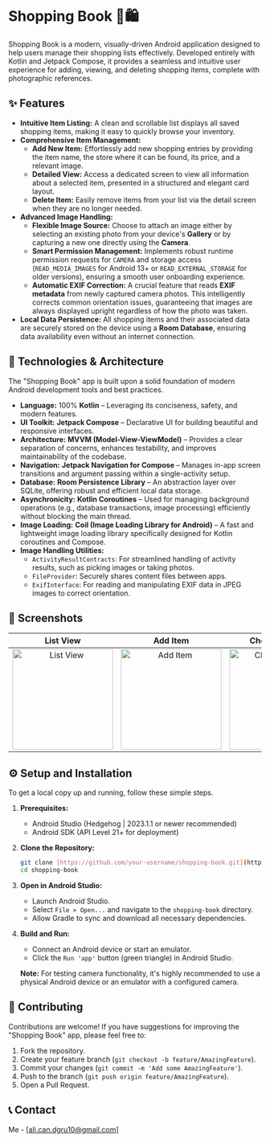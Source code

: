 # Shopping Book 🛒🛍️

Shopping Book is a modern, visually-driven Android application designed to help users manage their shopping lists effectively. Developed entirely with Kotlin and Jetpack Compose, it provides a seamless and intuitive user experience for adding, viewing, and deleting shopping items, complete with photographic references.

## ✨ Features

-   **Intuitive Item Listing:** A clean and scrollable list displays all saved shopping items, making it easy to quickly browse your inventory.
-   **Comprehensive Item Management:**
    -   **Add New Item:** Effortlessly add new shopping entries by providing the item name, the store where it can be found, its price, and a relevant image.
    -   **Detailed View:** Access a dedicated screen to view all information about a selected item, presented in a structured and elegant card layout.
    -   **Delete Item:** Easily remove items from your list via the detail screen when they are no longer needed.
-   **Advanced Image Handling:**
    -   **Flexible Image Source:** Choose to attach an image either by selecting an existing photo from your device's **Gallery** or by capturing a new one directly using the **Camera**.
    -   **Smart Permission Management:** Implements robust runtime permission requests for `CAMERA` and storage access (`READ_MEDIA_IMAGES` for Android 13+ or `READ_EXTERNAL_STORAGE` for older versions), ensuring a smooth user onboarding experience.
    -   **Automatic EXIF Correction:** A crucial feature that reads **EXIF metadata** from newly captured camera photos. This intelligently corrects common orientation issues, guaranteeing that images are always displayed upright regardless of how the photo was taken.
-   **Local Data Persistence:** All shopping items and their associated data are securely stored on the device using a **Room Database**, ensuring data availability even without an internet connection.

## 🚀 Technologies & Architecture

The "Shopping Book" app is built upon a solid foundation of modern Android development tools and best practices.

* **Language:** 100% **Kotlin** – Leveraging its conciseness, safety, and modern features.
* **UI Toolkit:** **Jetpack Compose** – Declarative UI for building beautiful and responsive interfaces.
* **Architecture:** **MVVM (Model-View-ViewModel)** – Provides a clear separation of concerns, enhances testability, and improves maintainability of the codebase.
* **Navigation:** **Jetpack Navigation for Compose** – Manages in-app screen transitions and argument passing within a single-activity setup.
* **Database:** **Room Persistence Library** – An abstraction layer over SQLite, offering robust and efficient local data storage.
* **Asynchronicity:** **Kotlin Coroutines** – Used for managing background operations (e.g., database transactions, image processing) efficiently without blocking the main thread.
* **Image Loading:** **Coil (Image Loading Library for Android)** – A fast and lightweight image loading library specifically designed for Kotlin coroutines and Compose.
* **Image Handling Utilities:**
    * `ActivityResultContracts`: For streamlined handling of activity results, such as picking images or taking photos.
    * `FileProvider`: Securely shares content files between apps.
    * `ExifInterface`: For reading and manipulating EXIF data in JPEG images to correct orientation.

## 📸 Screenshots

| List View | Add Item | Choose Source | Detail View |
| :---: | :---: | :---: | :---: |
| <img src="https://github.com/user-attachments/assets/774457c4-3302-44c1-846b-9170af257362" alt="List View" width="200"> | <img src="https://github.com/user-attachments/assets/1a2e1703-5cfe-4995-8116-5125799ed17b" alt="Add Item" width="200"> | <img src="https://github.com/user-attachments/assets/22eb678a-81ff-4a9d-9f0a-6ea39793bf09" alt="Choose Source" width="200"> | <img src="https://github.com/user-attachments/assets/21bcc593-f243-49e0-a77b-a55ce1b6743d" alt="Detail View" width="200"> |



## ⚙️ Setup and Installation

To get a local copy up and running, follow these simple steps.

1.  **Prerequisites:**
    * Android Studio (Hedgehog | 2023.1.1 or newer recommended)
    * Android SDK (API Level 21+ for deployment)

2.  **Clone the Repository:**
    ```bash
    git clone [https://github.com/your-username/shopping-book.git](https://github.com/your-username/shopping-book.git) # Replace with your repo URL
    cd shopping-book
    ```

3.  **Open in Android Studio:**
    * Launch Android Studio.
    * Select `File > Open...` and navigate to the `shopping-book` directory.
    * Allow Gradle to sync and download all necessary dependencies.

4.  **Build and Run:**
    * Connect an Android device or start an emulator.
    * Click the `Run 'app'` button (green triangle) in Android Studio.

    **Note:** For testing camera functionality, it's highly recommended to use a physical Android device or an emulator with a configured camera.

## 🤝 Contributing

Contributions are welcome! If you have suggestions for improving the "Shopping Book" app, please feel free to:

1.  Fork the repository.
2.  Create your feature branch (`git checkout -b feature/AmazingFeature`).
3.  Commit your changes (`git commit -m 'Add some AmazingFeature'`).
4.  Push to the branch (`git push origin feature/AmazingFeature`).
5.  Open a Pull Request.


## 📞 Contact

Me - [ali.can.dgru10@gmail.com]
